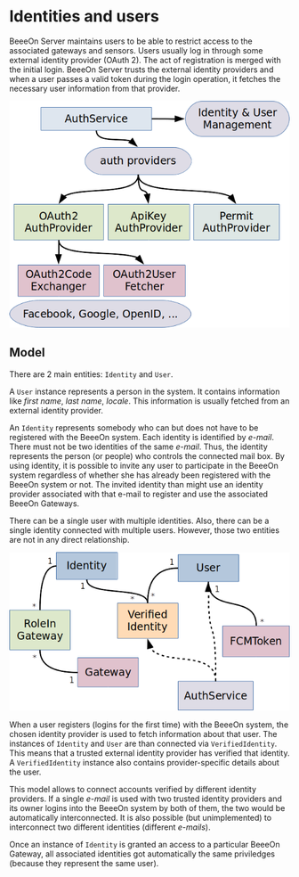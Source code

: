 # Identities and users

BeeeOn Server maintains users to be able to restrict access to the associated
gateways and sensors. Users usually log in through some external identity
provider (OAuth 2). The act of registration is merged with the initial login.
BeeeOn Server trusts the external identity providers and when a user passes
a valid token during the login operation, it fetches the necessary user information
from that provider.

![Overview of AuthService](auth-service.png)

## Model

There are 2 main entities: `Identity` and `User`.

A `User` instance represents a person in the system. It contains information
like _first name_, _last name_, _locale_. This information is usually fetched
from an external identity provider.

An `Identity` represents somebody who can but does not have to be registered
with the BeeeOn system. Each identity is identified by _e-mail_. There must
not be two identities of the same _e-mail_. Thus, the identity represents
the person (or people) who controls the connected mail box. By using identity,
it is possible to invite any user to participate in the BeeeOn system regardless
of whether she has already been registered with the BeeeOn system or not.
The invited identity than might use an identity provider associated with that
e-mail to register and use the associated BeeeOn Gateways.

There can be a single user with multiple identities. Also, there can be a single
identity connected with multiple users. However, those two entities are not in
any direct relationship.

![Overview of identity model](identity.png)

When a user registers (logins for the first time) with the BeeeOn system, the
chosen identity provider is used to fetch information about that user. The
instances of `Identity` and `User` are than connected via `VerifiedIdentity`.
This means that a trusted external identity provider has verified that identity.
A `VerifiedIdentity` instance also contains provider-specific details about the
user.

This model allows to connect accounts verified by different identity providers.
If a single _e-mail_ is used with two trusted identity providers and its owner
logins into the BeeeOn system by both of them, the two would be automatically
interconnected. It is also possible (but unimplemented) to interconnect two
different identities (different _e-mails_).

Once an instance of `Identity` is granted an access to a particular BeeeOn Gateway,
all associated identities got automatically the same priviledges (because they
represent the same user).
